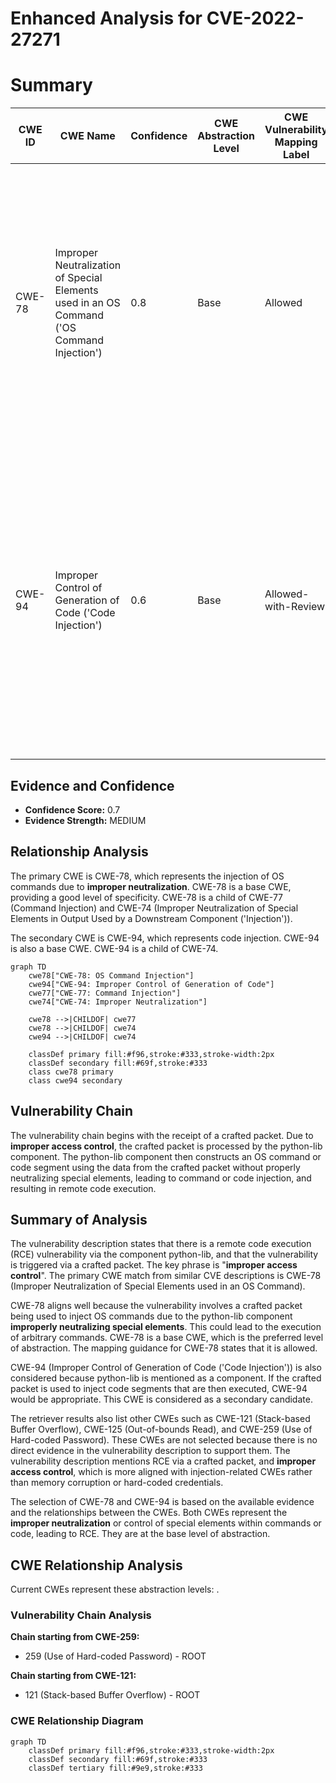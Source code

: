 # Enhanced Analysis for CVE-2022-27271

# Summary
| CWE ID | CWE Name | Confidence | CWE Abstraction Level | CWE Vulnerability Mapping Label | CWE-Vulnerability Mapping Notes |
|---|---|---|---|---|---|
| CWE-78 | Improper Neutralization of Special Elements used in an OS Command ('OS Command Injection') | 0.8 | Base | Allowed | Primary CWE: The router constructs an OS command using externally-influenced input from a crafted packet, but it does not neutralize or incorrectly neutralizes special elements that could modify the intended OS command. |
| CWE-94 | Improper Control of Generation of Code ('Code Injection') | 0.6 | Base | Allowed-with-Review | Secondary CWE: The router constructs a code segment using externally-influenced input from a crafted packet, but it does not neutralize or incorrectly neutralizes special elements that could modify the syntax or behavior of the intended code segment. |

## Evidence and Confidence

*   **Confidence Score:** 0.7
*   **Evidence Strength:** MEDIUM

## Relationship Analysis
The primary CWE is CWE-78, which represents the injection of OS commands due to **improper neutralization**. CWE-78 is a base CWE, providing a good level of specificity. CWE-78 is a child of CWE-77 (Command Injection) and CWE-74 (Improper Neutralization of Special Elements in Output Used by a Downstream Component ('Injection')).

The secondary CWE is CWE-94, which represents code injection. CWE-94 is also a base CWE. CWE-94 is a child of CWE-74.

```mermaid
graph TD
    cwe78["CWE-78: OS Command Injection"]
    cwe94["CWE-94: Improper Control of Generation of Code"]
    cwe77["CWE-77: Command Injection"]
    cwe74["CWE-74: Improper Neutralization"]

    cwe78 -->|CHILDOF| cwe77
    cwe78 -->|CHILDOF| cwe74
    cwe94 -->|CHILDOF| cwe74
    
    classDef primary fill:#f96,stroke:#333,stroke-width:2px
    classDef secondary fill:#69f,stroke:#333
    class cwe78 primary
    class cwe94 secondary
```

## Vulnerability Chain
The vulnerability chain begins with the receipt of a crafted packet. Due to **improper access control**, the crafted packet is processed by the python-lib component. The python-lib component then constructs an OS command or code segment using the data from the crafted packet without properly neutralizing special elements, leading to command or code injection, and resulting in remote code execution.

## Summary of Analysis
The vulnerability description states that there is a remote code execution (RCE) vulnerability via the component python-lib, and that the vulnerability is triggered via a crafted packet. The key phrase is "**improper access control**". The primary CWE match from similar CVE descriptions is CWE-78 (Improper Neutralization of Special Elements used in an OS Command).

CWE-78 aligns well because the vulnerability involves a crafted packet being used to inject OS commands due to the python-lib component **improperly neutralizing special elements**. This could lead to the execution of arbitrary commands. CWE-78 is a base CWE, which is the preferred level of abstraction. The mapping guidance for CWE-78 states that it is allowed.

CWE-94 (Improper Control of Generation of Code ('Code Injection')) is also considered because python-lib is mentioned as a component. If the crafted packet is used to inject code segments that are then executed, CWE-94 would be appropriate. This CWE is considered as a secondary candidate.

The retriever results also list other CWEs such as CWE-121 (Stack-based Buffer Overflow), CWE-125 (Out-of-bounds Read), and CWE-259 (Use of Hard-coded Password). These CWEs are not selected because there is no direct evidence in the vulnerability description to support them. The vulnerability description mentions RCE via a crafted packet, and **improper access control**, which is more aligned with injection-related CWEs rather than memory corruption or hard-coded credentials.

The selection of CWE-78 and CWE-94 is based on the available evidence and the relationships between the CWEs. Both CWEs represent the **improper neutralization** or control of special elements within commands or code, leading to RCE. They are at the base level of abstraction.


## CWE Relationship Analysis

Current CWEs represent these abstraction levels: .


### Vulnerability Chain Analysis

**Chain starting from CWE-259:**
- 259 (Use of Hard-coded Password) - ROOT


**Chain starting from CWE-121:**
- 121 (Stack-based Buffer Overflow) - ROOT



### CWE Relationship Diagram

```mermaid
graph TD
    classDef primary fill:#f96,stroke:#333,stroke-width:2px
    classDef secondary fill:#69f,stroke:#333
    classDef tertiary fill:#9e9,stroke:#333
```